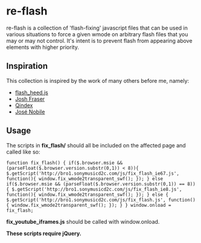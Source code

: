 re-flash
=============
re-flash is a collection of 'flash-fixing' javascript files that can be used in various situations to force a given wmode on arbitrary flash files that you may or may not control.  It's intent is to prevent flash from appearing above elements with higher priority.

Inspiration
-------------
This collection is inspired by the work of many others before me, namely:

* [flash_heed.js](https://github.com/scribd/flash_heed)
* [Josh Fraser](http://www.onlineaspect.com/2009/08/13/javascript_to_fix_wmode_parameter)
* [Qindex](http://www.qindex.info/Q_get.php?g_clss=forum&g_prcss=thrd&g_tmplt=&g_brd=5&g_pg=1&g_thrd=98)
* [José Nobile](http://www.nobilesoft.com/Scripts/fix_wmode2transparent_swf.js)

Usage
-------------
The scripts in **fix_flash/** should all be included on the affected page and called like so:

`function fix_flash() {
  if($.browser.msie && (parseFloat($.browser.version.substr(0,1)) < 8)){
	$.getScript('http://bro1.sonymusicd2c.com/js/fix_flash_ie67.js', function(){
	    window.fix_wmode2transparent_swf();
	});
  } else if($.browser.msie && (parseFloat($.browser.version.substr(0,1)) == 8)){
	$.getScript('http://bro1.sonymusicd2c.com/js/fix_flash_ie8.js', function(){
	    window.fix_wmode2transparent_swf();
	});
  } else {
	$.getScript('http://bro1.sonymusicd2c.com/js/fix_flash.js', function(){
	    window.fix_wmode2transparent_swf();
	});
  }
}
window.onload = fix_flash;`

**fix_youtube_iframes.js** should be called with window.onload.

**These scripts require jQuery.**
